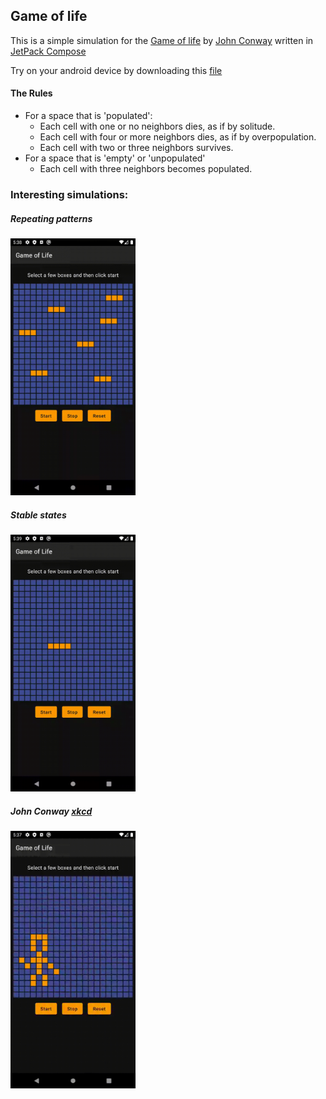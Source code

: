 
## Game of life

This is a simple simulation for the [Game of life](https://en.wikipedia.org/wiki/Conway%27s_Game_of_Life) by [John Conway](https://en.wikipedia.org/wiki/John_Horton_Conway) written in [JetPack Compose](https://developer.android.com/jetpack/compose)

Try on your android device by downloading this [file](app-release.apk)

#### The Rules

- For a space that is 'populated':
    - Each cell with one or no neighbors dies, as if by solitude.
    - Each cell with four or more neighbors dies, as if by overpopulation.
    - Each cell with two or three neighbors survives.
- For a space that is 'empty' or 'unpopulated'
    - Each cell with three neighbors becomes populated.

### Interesting simulations:

##### Repeating patterns
<img src="repeating.gif" width="200">


##### Stable states
<img src="stable.gif" width="200">

##### John Conway [xkcd](https://xkcd.com/2293/)
<img src="john.gif" width="200">
